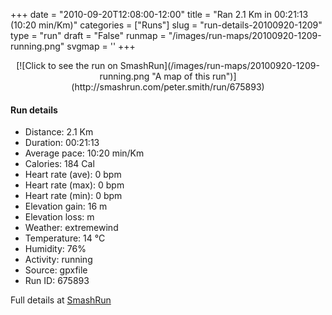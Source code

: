 +++
date = "2010-09-20T12:08:00-12:00"
title = "Ran 2.1 Km in 00:21:13 (10:20 min/Km)"
categories = ["Runs"]
slug = "run-details-20100920-1209"
type = "run"
draft = "False"
runmap = "/images/run-maps/20100920-1209-running.png"
svgmap = '<polyline points="10 100, 9 99, 10 98, 11 97, 12 94, 12 93, 13 91, 14 89, 15 88, 16 86, 16 85, 16 85, 16 82, 17 79, 18 78, 19 74, 21 70, 22 69, 23 68, 24 67, 24 66, 24 64, 25 62, 27 59, 26 59, 28 57, 29 53, 30 52, 31 51, 31 50, 31 49, 32 48, 32 48, 33 47, 34 45, 34 44, 35 43, 35 42, 35 41, 35 38, 38 34, 40 30, 39 25, 39 21, 44 18, 45 14, 45 10, 45 6, 48 2, 53 0, 58 0, 62 1, 67 2, 67 2, 69 2, 78 4, 79 3, 83 6, 81 9, 81 13, 85 16, 87 19, 86 20, 84 21, 82 25, 82 26, 82 29, 82 30, 84 31, 84 35, 90 41, 90 45, 89 46, 89 48, 87 50">'
+++



<!--more-->

<center>
[![Click to see the run on SmashRun](/images/run-maps/20100920-1209-running.png "A map of this run")](http://smashrun.com/peter.smith/run/675893)
</center>

#### Run details

* Distance: 2.1 Km
* Duration: 00:21:13
* Average pace: 10:20 min/Km
* Calories: 184 Cal
* Heart rate (ave): 0 bpm
* Heart rate (max): 0 bpm
* Heart rate (min): 0 bpm
* Elevation gain: 16 m
* Elevation loss:  m
* Weather: extremewind
* Temperature: 14 &deg;C
* Humidity: 76%
* Activity: running
* Source: gpxfile
* Run ID: 675893

Full details at [SmashRun](http://smashrun.com/peter.smith/run/675893)